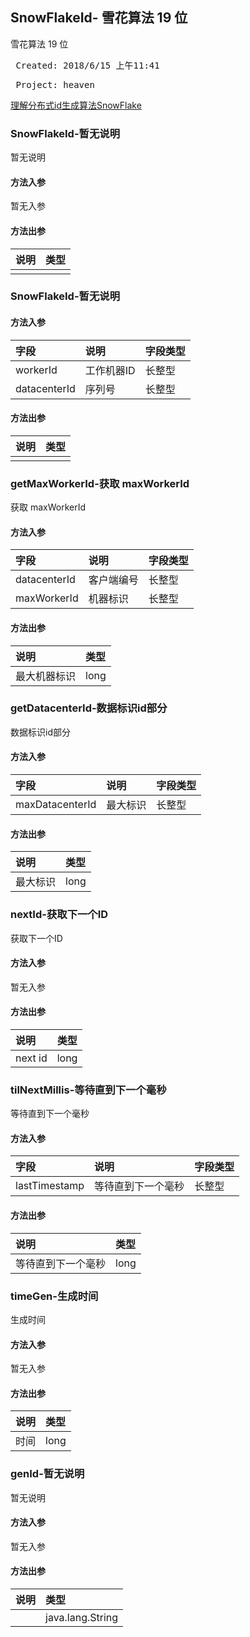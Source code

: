 ## SnowFlakeId- 雪花算法  19 位 

<p> 雪花算法  19 位 </p>

<pre> Created: 2018/6/15 上午11:41  </pre>
<pre> Project: heaven  </pre>
[理解分布式id生成算法SnowFlake](https://segmentfault.com/a/1190000011282426?utm_source=tag-newest)

### SnowFlakeId-暂无说明

暂无说明

#### 方法入参

暂无入参

#### 方法出参

| 说明 | 类型 |
|:---|:---|
|  |  |

### SnowFlakeId-暂无说明



#### 方法入参

| 字段 | 说明 | 字段类型 |
|:---|:---|:---|
| workerId | 工作机器ID | 长整型 |
| datacenterId | 序列号 | 长整型 |

#### 方法出参

| 说明 | 类型 |
|:---|:---|
|  |  |

### getMaxWorkerId-获取 maxWorkerId

获取 maxWorkerId

#### 方法入参

| 字段 | 说明 | 字段类型 |
|:---|:---|:---|
| datacenterId | 客户端编号 | 长整型 |
| maxWorkerId | 机器标识 | 长整型 |

#### 方法出参

| 说明 | 类型 |
|:---|:---|
| 最大机器标识 | long |

### getDatacenterId-数据标识id部分

数据标识id部分

#### 方法入参

| 字段 | 说明 | 字段类型 |
|:---|:---|:---|
| maxDatacenterId | 最大标识 | 长整型 |

#### 方法出参

| 说明 | 类型 |
|:---|:---|
| 最大标识 | long |

### nextId-获取下一个ID

获取下一个ID

#### 方法入参

暂无入参

#### 方法出参

| 说明 | 类型 |
|:---|:---|
| next id | long |

### tilNextMillis-等待直到下一个毫秒

等待直到下一个毫秒

#### 方法入参

| 字段 | 说明 | 字段类型 |
|:---|:---|:---|
| lastTimestamp | 等待直到下一个毫秒 | 长整型 |

#### 方法出参

| 说明 | 类型 |
|:---|:---|
| 等待直到下一个毫秒 | long |

### timeGen-生成时间

生成时间

#### 方法入参

暂无入参

#### 方法出参

| 说明 | 类型 |
|:---|:---|
| 时间 | long |

### genId-暂无说明

暂无说明

#### 方法入参

暂无入参

#### 方法出参

| 说明 | 类型 |
|:---|:---|
|  | java.lang.String |




